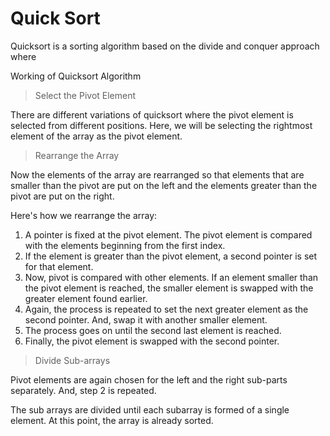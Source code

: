 # Quick Sort

Quicksort is a sorting algorithm based on the divide and conquer approach where



Working of Quicksort Algorithm

> Select the Pivot Element

There are different variations of quicksort where the pivot element is selected from different positions. Here, we will be selecting the rightmost element of the array as the pivot element.

> Rearrange the Array

Now the elements of the array are rearranged so that elements that are smaller than the pivot are put on the left and the elements greater than the pivot are put on the right.

Here's how we rearrange the array:

1. A pointer is fixed at the pivot element. The pivot element is compared with the elements beginning from the first index.
2. If the element is greater than the pivot element, a second pointer is set for that element.
3. Now, pivot is compared with other elements. If an element smaller than the pivot element is reached, the smaller element is swapped with the greater element found earlier.
4. Again, the process is repeated to set the next greater element as the second pointer. And, swap it with another smaller element.
5. The process goes on until the second last element is reached.
6. Finally, the pivot element is swapped with the second pointer.

> Divide Sub-arrays

Pivot elements are again chosen for the left and the right sub-parts separately. And, step 2 is repeated.

The sub arrays are divided until each subarray is formed of a single element. At this point, the array is already sorted.





